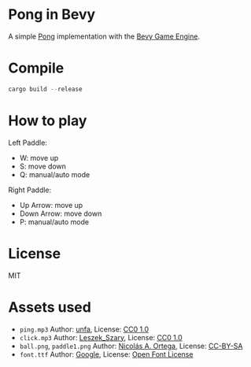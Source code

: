 # Pong in Bevy

A simple [Pong](https://en.wikipedia.org/wiki/Pong) implementation with the [Bevy Game Engine](https://github.com/bevyengine/bevy).

# Compile

```rust
cargo build --release
```

# How to play

Left Paddle:

* W: move up
* S: move down
* Q: manual/auto mode

Right Paddle:

* Up Arrow: move up
* Down Arrow: move down
* P: manual/auto mode

# License
MIT

# Assets used

* `ping.mp3` Author: [unfa](https://freesound.org/people/unfa/sounds/215415/), License: [CC0 1.0](https://creativecommons.org/publicdomain/zero/1.0/)
* `click.mp3` Author: [Leszek_Szary](https://freesound.org/people/Leszek_Szary/sounds/146718/), License: [CC0 1.0](https://creativecommons.org/publicdomain/zero/1.0/)
* `ball.png`, `paddle1.png` Author: [Nicolás A. Ortega](https://opengameart.org/content/pong-graphics), License: [CC-BY-SA](https://creativecommons.org/licenses/by-sa/3.0/)
* `font.ttf` Author: [Google](https://fonts.google.com/specimen/Noto+Sans+JP), License: [Open Font License](https://scripts.sil.org/cms/scripts/page.php?site_id=nrsi&id=OFL)

